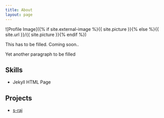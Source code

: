 ```yaml
---
title: About
layout: page
---
```

![Profile Image]({% if site.external-image %}{{ site.picture }}{% else %}{{ site.url }}/{{ site.picture }}{% endif %})

<p>This has to be filled. Coming soon..</p>

<p>Yet another paragraph to be filled</p>

<h2>Skills</h2>

<ul class="skill-list">
	<li>Jekyll HTML Page</li>
</ul>

<h2>Projects</h2>

<ul>
	<li><a href="https://github.com/">s-raj</a></li>
</ul>
